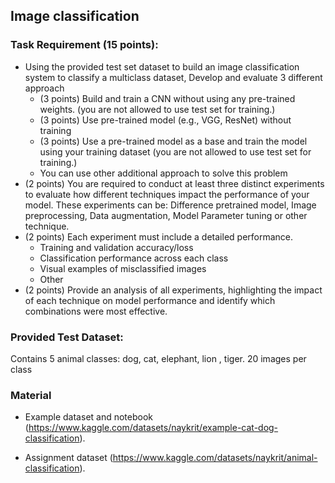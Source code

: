 ## Image classification 

### Task Requirement (15 points):
* Using the provided test set dataset to build an image classification system to classify a multiclass dataset, Develop and evaluate 3 different approach
    * (3 points) Build and train a CNN without using any pre-trained weights. (you are not allowed to use test set for training.) 
    * (3 points) Use  pre-trained model (e.g., VGG, ResNet) without training 
    * (3 points) Use a pre-trained model as a base and train the model using your training dataset  (you are not allowed to use test set for training.) 
    * You can use other additional approach to solve this problem
* (2 points) You are required to conduct at least three distinct experiments to evaluate how different techniques impact the performance of your model. These experiments can be: Difference pretrained model,  Image preprocessing, Data augmentation, Model Parameter tuning or other technique. 
* (2 points) Each experiment must include a detailed performance. 
    * Training and validation accuracy/loss
    * Classification performance across each class
    * Visual examples of misclassified images
    * Other
* (2 points) Provide an analysis of all experiments, highlighting the impact of each technique on model performance and identify which combinations were most effective. 

### Provided Test Dataset:
Contains 5 animal classes: dog, cat, elephant, lion , tiger.
20 images per class


### Material
- Example dataset and notebook
(https://www.kaggle.com/datasets/naykrit/example-cat-dog-classification).

- Assignment dataset 
(https://www.kaggle.com/datasets/naykrit/animal-classification).